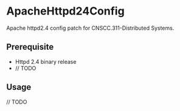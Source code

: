 # ApacheHttpd24Config

Apache httpd2.4 config patch for CNSCC.311-Distributed Systems.

## Prerequisite

- Httpd 2.4 binary release
- // TODO

## Usage

// TODO

